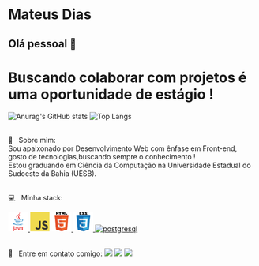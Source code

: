 # Mateus Dias

## Olá pessoal 👋

# Buscando colaborar com projetos é uma oportunidade de estágio !

![Anurag's GitHub stats](https://github-readme-stats.vercel.app/api?username=teteuds&show_icons=true&theme=highcontrast) ![Top Langs](https://github-readme-stats.vercel.app/api/top-langs/?username=teteuds&layout=compact&theme=highcontrast)

<br/> 💬  &nbsp; Sobre mim:
<br/> Sou apaixonado por Desenvolvimento Web com ênfase em Front-end, gosto de tecnologias,buscando sempre o conhecimento !
<br/> Estou graduando em Ciência da Computação na Universidade Estadual do Sudoeste da Bahia (UESB).


<br/> :computer: &nbsp; Minha stack:

<div style="display: inline_block">
<a href="https://www.w3schools.com/java/" target="_blank"> <img src="https://raw.githubusercontent.com/devicons/devicon/master/icons/java/java-original-wordmark.svg" alt="java" width="40" height="40"/> </a> 
<a href="https://developer.mozilla.org/en-US/docs/Web/JavaScript" target="_blank"> <img src="https://raw.githubusercontent.com/devicons/devicon/master/icons/javascript/javascript-original.svg" alt="javascript" width="40" height="40"/></a>
<a href="https://www.w3schools.com/html/" target="_blank"> <img src="https://raw.githubusercontent.com/devicons/devicon/master/icons/html5/html5-original-wordmark.svg" alt="html5" width="40" height="40"/> </a> 
<a href="https://www.w3schools.com/css/" target="_blank"> <img src="https://raw.githubusercontent.com/devicons/devicon/master/icons/css3/css3-original-wordmark.svg" alt="css3" width="40" height="40"/> </a>
<a href="https://www.postgresql.org/" target="_blank"> <img src="https://raw.githubusercontent.com/devicons/devicon/master/icons/postgresql/postgresql-wordmark.svg" alt="postgresql" width="40" height="40"/> </a>
</div>


<br/> :email: &nbsp; Entre em contato comigo:
[<img src="https://img.shields.io/badge/linkedin-%230077B5.svg?&style=for-the-badge&logo=linkedin&logoColor=white" />](https://www.linkedin.com/in/mateusdias1/)
[<img src="https://img.shields.io/badge/-gmail-2EC866?style=for-the-badge&logo=Gmail&logoColor=white" />](mailto:teu.dias00@gmail.com)
[<img src = "https://img.shields.io/badge/instagram-%23E4405F.svg?&style=for-the-badge&logo=instagram&logoColor=white">](https://www.instagram.com/teteuds/)
